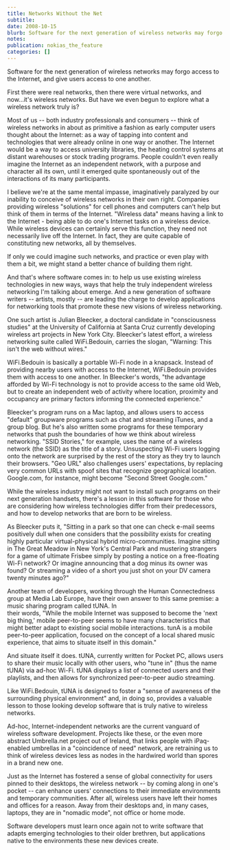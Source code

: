 ```yaml
---
title: Networks Without the Net
subtitle: 
date: 2008-10-15
blurb: Software for the next generation of wireless networks may forgo access to the Internet, and give users access to one another.
notes: 
publication: nokias_the_feature
categories: []
---
```


Software for the next generation of wireless networks may forgo access to the Internet, and give users access to one another.

  
First there were real networks, then there were virtual networks, and now...it's wireless networks. But have we even begun to explore what a wireless network truly is?

Most of us -- both industry professionals and consumers -- think of wireless networks in about as primitive a fashion as early computer users thought about the Internet: as a way of tapping into content and technologies that were already online in one way or another. The Internet would be a way to access university libraries, the heating control systems at distant warehouses or stock trading programs. People couldn't even really imagine the Internet as an independent network, with a purpose and character all its own, until it emerged quite spontaneously out of the interactions of its many participants.

I believe we're at the same mental impasse, imaginatively paralyzed by our inability to conceive of wireless networks in their own right. Companies providing wireless "solutions" for cell phones and computers can't help but think of them in terms of the Internet. "Wireless data" means having a link to the Internet - being able to do one's Internet tasks on a wireless device. While wireless devices can certainly serve this function, they need not necessarily live off the Internet. In fact, they are quite capable of constituting new networks, all by themselves.

If only we could imagine such networks, and practice or even play with them a bit, we might stand a better chance of building them right.

And that's where software comes in: to help us use existing wireless technologies in new ways, ways that help the truly independent wireless networking I'm talking about emerge. And a new generation of software writers -- artists, mostly -- are leading the charge to develop applications for networking tools that promote these new visions of wireless networking.

One such artist is Julian Bleecker, a doctoral candidate in "consciousness studies" at the University of California at Santa Cruz currently developing wireless art projects in New York City. Bleecker's latest effort, a wireless networking suite called WiFi.Bedouin, carries the slogan, "Warning: This isn't the web without wires."

WiFi.Bedouin is basically a portable Wi-Fi node in a knapsack. Instead of providing nearby users with access to the Internet, WiFi.Bedouin provides them with access to one another. In Bleecker's words, "the advantage afforded by Wi-Fi technology is not to provide access to the same old Web, but to create an independent web of activity where location, proximity and occupancy are primary factors informing the connected experience."

Bleecker's program runs on a Mac laptop, and allows users to access "default" groupware programs such as chat and streaming iTunes, and a group blog. But he's also written some programs for these temporary networks that push the boundaries of how we think about wireless networking. "SSID Stories," for example, uses the name of a wireless network (the SSID) as the title of a story. Unsuspecting Wi-Fi users logging onto the network are surprised by the rest of the story as they try to launch their browsers. "Geo URL" also challenges users' expectations, by replacing very common URLs with spoof sites that recognize geographical location. Google.com, for instance, might become "Second Street Google.com."

While the wireless industry might not want to install such programs on their next generation handsets, there's a lesson in this software for those who are considering how wireless technologies differ from their predecessors, and how to develop networks that are born to be wireless.

As Bleecker puts it, "Sitting in a park so that one can check e-mail seems positively dull when one considers that the possibility exists for creating highly particular virtual-physical hybrid micro-communities. Imagine sitting in The Great Meadow in New York's Central Park and mustering strangers for a game of ultimate Frisbee simply by posting a notice on a free-floating Wi-Fi network? Or imagine announcing that a dog minus its owner was found? Or streaming a video of a short you just shot on your DV camera twenty minutes ago?"

Another team of developers, working through the Human Connectedness group at Media Lab Europe, have their own answer to this same premise: a music sharing program called tUNA. In  
their words, "While the mobile Internet was supposed to become the 'next big thing,' mobile peer-to-peer seems to have many characteristics that might better adapt to existing social mobile interactions. tunA is a mobile peer-to-peer application, focused on the concept of a local shared music experience, that aims to situate itself in this domain."

And situate itself it does. tUNA, currently written for Pocket PC, allows users to share their music locally with other users, who "tune in" (thus the name tUNA) via ad-hoc Wi-Fi. tUNA displays a list of connected users and their playlists, and then allows for synchronized peer-to-peer audio streaming.

Like WiFi.Bedouin, tUNA is designed to foster a "sense of awareness of the surrounding physical environment" and, in doing so, provides a valuable lesson to those looking develop software that is truly native to wireless networks.

Ad-hoc, Internet-independent networks are the current vanguard of wireless software development. Projects like these, or the even more abstract Umbrella.net project out of Ireland, that links people with iPaq-enabled umbrellas in a "coincidence of need" network, are retraining us to think of wireless devices less as nodes in the hardwired world than spores in a brand new one.

Just as the Internet has fostered a sense of global connectivity for users pinned to their desktops, the wireless network -- by coming along in one's pocket -- can enhance users' connections to their immediate environments and temporary communities. After all, wireless users have left their homes and offices for a reason. Away from their desktops and, in many cases, laptops, they are in "nomadic mode", not office or home mode.

Software developers must learn once again not to write software that adapts emerging technologies to their older brethren, but applications native to the environments these new devices create.

